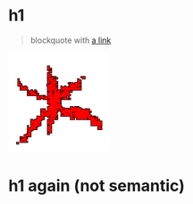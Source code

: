 # h1
> blockquote with [a link](test.md)

![a janky little aster](favicon.png)

# h1 again (not semantic)